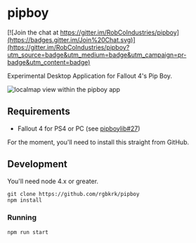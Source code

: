 # pipboy

[![Join the chat at https://gitter.im/RobCoIndustries/pipboy](https://badges.gitter.im/Join%20Chat.svg)](https://gitter.im/RobCoIndustries/pipboy?utm_source=badge&utm_medium=badge&utm_campaign=pr-badge&utm_content=badge)

Experimental Desktop Application for Fallout 4's Pip Boy.

![localmap view within the pipboy app](https://cloud.githubusercontent.com/assets/2041385/11451663/11faf260-95ce-11e5-90af-5f0eb27602e2.gif)

## Requirements

* Fallout 4 for PS4 or PC (see [pipboylib#27](https://github.com/rgbkrk/pipboylib/issues/27))

For the moment, you'll need to install this straight from GitHub.

## Development

You'll need node 4.x or greater.

```
git clone https://github.com/rgbkrk/pipboy
npm install
```

### Running

```
npm run start
```
